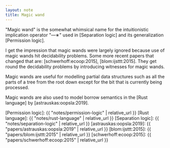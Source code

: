 ```yaml
---
layout: note
title: Magic wand
---
```


"Magic wand" is the somewhat whimsical name for the intuitionistic implication
operator "—∗" used in [Separation logic] and its generalization [Permission
logic].

I get the impression that magic wands were largely ignored because use of magic
wands hit decidability problems.
Some more recent papers that changed that are:
[schwerhoff:ecoop:2015],
[blom:ijsttt:2015].
They get round the decidability problems by introducing witnesses for
magic wands.

Magic wands are useful for modelling partial data structures such as
all the parts of a tree from the root down except for the bit that is
currently being processed.

Magic wands are also used to model borrow semantics in the [Rust language] by
[astrauskas:oopsla:2019].

[Permission logic]: {{ "notes/permission-logic" | relative_url }}
[Rust language]: {{ "notes/rust-language" | relative_url }}
[Separation logic]: {{ "notes/separation-logic" | relative_url }}
[astrauskas:oopsla:2019]: {{ "papers/astrauskas:oopsla:2019" | relative_url }}
[blom:ijsttt:2015]: {{ "papers/blom:ijsttt:2015" | relative_url }}
[schwerhoff:ecoop:2015]: {{ "papers/schwerhoff:ecoop:2015" | relative_url }}
